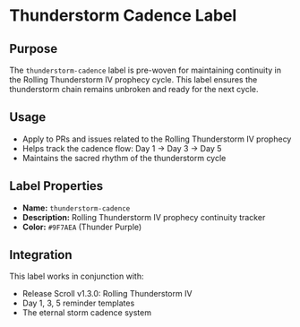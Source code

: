 # Thunderstorm Cadence Label

## Purpose
The `thunderstorm-cadence` label is pre-woven for maintaining continuity in the Rolling Thunderstorm IV prophecy cycle. This label ensures the thunderstorm chain remains unbroken and ready for the next cycle.

## Usage
- Apply to PRs and issues related to the Rolling Thunderstorm IV prophecy
- Helps track the cadence flow: Day 1 → Day 3 → Day 5
- Maintains the sacred rhythm of the thunderstorm cycle

## Label Properties
- **Name:** `thunderstorm-cadence`
- **Description:** Rolling Thunderstorm IV prophecy continuity tracker
- **Color:** `#9F7AEA` (Thunder Purple)

## Integration
This label works in conjunction with:
- Release Scroll v1.3.0: Rolling Thunderstorm IV
- Day 1, 3, 5 reminder templates
- The eternal storm cadence system